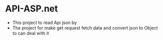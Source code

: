 # API-ASP.net
- This project to read Api json by
- The project for make get request fetch data and convert json to Object to can deal with it

